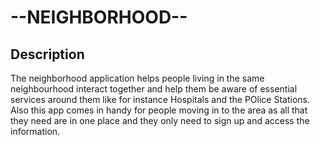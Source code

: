# --NEIGHBORHOOD--

## Description
The neighborhood application helps people living in the same neighbourhood interact together and help them be aware of essential services around them like for instance Hospitals and the POlice Stations. Also this app comes in handy for people moving in to the area as all that they need are in one place and they only need to sign up and access the information.